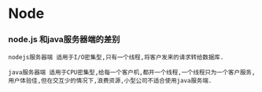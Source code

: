 # Node

### node.js 和java服务器端的差别

```angular2html
nodejs服务器端 适用于I/O密集型,只有一个线程,将客户发来的请求转给数据库.

java服务器端 适用于CPU密集型,给每一个客户机,都开一个线程,一个线程只为一个客户服务,用户体验佳,但在交互少的情况下,浪费资源,小型公司不适合使用java服务端.
```

 